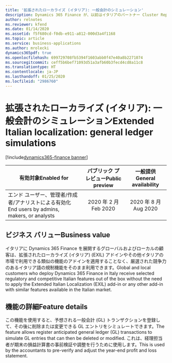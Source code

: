 ```yaml
---
title: '拡張されたローカライズ (イタリア): 一般会計のシミュレーション'
description: Dynamics 365 Finance が、以前はイタリアのパートナー Cluster Reply によって提供された、拡張されたローカライズ (イタリア) (EXIL) アドインでのみ利用可能であった、イタリア語固有の機能セットが利用できるように拡張されました。
author: relnotes
ms.reviewer: kfend
ms.date: 01/14/2020
ms.assetid: f5f680cd-f0db-e911-a812-000d3a4f1168
ms.topic: article
ms.service: business-applications
ms.author: mrolecki
dynamics365pdf: true
ms.openlocfilehash: 699729708fb5394f1603abb0f47e40a8b2271074
ms.sourcegitcommit: ceff5b6bef71093d51a3afb60b3fecd4cd8a11c8
ms.translationtype: HT
ms.contentlocale: ja-JP
ms.lasthandoff: 01/25/2020
ms.locfileid: "2986760"
---
```

# <a name="extended-italian-localization-general-ledger-simulations"></a><span data-ttu-id="162ca-103">拡張されたローカライズ (イタリア): 一般会計のシミュレーション</span><span class="sxs-lookup"><span data-stu-id="162ca-103">Extended Italian localization: general ledger simulations</span></span>
[!include[dynamics365-finance banner](../includes/dynamics365-finance.md)]

| <span data-ttu-id="162ca-104">有効対象</span><span class="sxs-lookup"><span data-stu-id="162ca-104">Enabled for</span></span>    |  <span data-ttu-id="162ca-105">パブリック プレビュー</span><span class="sxs-lookup"><span data-stu-id="162ca-105">Public preview</span></span> | <span data-ttu-id="162ca-106">一般提供</span><span class="sxs-lookup"><span data-stu-id="162ca-106">General availability</span></span> | 
| ---------- | :----------: |:----------: |
|<span data-ttu-id="162ca-107">エンド ユーザー、管理者/作成者/アナリストによる有効化</span><span class="sxs-lookup"><span data-stu-id="162ca-107">End users by admins, makers, or analysts</span></span>|<span data-ttu-id="162ca-108">2020 年 2 月</span><span class="sxs-lookup"><span data-stu-id="162ca-108">Feb 2020</span></span>| <span data-ttu-id="162ca-109">2020 年 8 月</span><span class="sxs-lookup"><span data-stu-id="162ca-109">Aug 2020</span></span>|


## <a name="business-value"></a><span data-ttu-id="162ca-110">ビジネス バリュー</span><span class="sxs-lookup"><span data-stu-id="162ca-110">Business value</span></span>
<!-- bv start -->
<span data-ttu-id="162ca-111">イタリアに Dynamics 365 Finance を展開するグローバルおよびローカルの顧客は、拡張されたローカライズ (イタリア) (EXIL) アドインやその他イタリアの市場で利用できる類似の機能のアドインを適用することなく、厳選された競争力のあるイタリア語の規制機能をそのまま利用できます。</span><span class="sxs-lookup"><span data-stu-id="162ca-111">Global and local customers who deploy Dynamics 365 Finance in Italy receive selected regulatory and competitive Italian features out of the box without the need to apply the Extended Italian Localization (EXIL) add-in or any other add-in with similar features available in the Italian market.</span></span>
<!-- bv end -->



## <a name="feature-details"></a><span data-ttu-id="162ca-112">機能の詳細</span><span class="sxs-lookup"><span data-stu-id="162ca-112">Feature details</span></span>
<!--feature detail start -->
<span data-ttu-id="162ca-113">この機能を使用すると、予想される一般会計 (GL) トランザクションを登録して、その後に削除または変更できる GL エントリをシミュレートできます。</span><span class="sxs-lookup"><span data-stu-id="162ca-113">The feature allows register anticipated general ledger (GL) transactions to simulate GL entries that can then be deleted or modified.</span></span> <span data-ttu-id="162ca-114">これは、経理担当者が期末の損益計算書の事前検証や調整を行うために使用します。</span><span class="sxs-lookup"><span data-stu-id="162ca-114">This is used by the accountants to pre-verify and adjust the year-end profit and loss statement.</span></span>
<!--feature detail end -->









